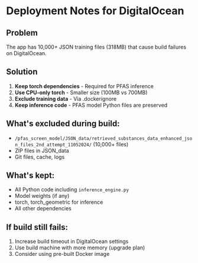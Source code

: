 # Deployment Notes for DigitalOcean

## Problem
The app has 10,000+ JSON training files (318MB) that cause build failures on DigitalOcean.

## Solution
1. **Keep torch dependencies** - Required for PFAS inference
2. **Use CPU-only torch** - Smaller size (100MB vs 700MB)
3. **Exclude training data** - Via .dockerignore
4. **Keep inference code** - PFAS model Python files are preserved

## What's excluded during build:
- `/pfas_screen_model/JSON_data/retrieved_substances_data_enhanced_json_files_2nd_attempt_11052024/` (10,000+ files)
- ZIP files in JSON_data
- Git files, cache, logs

## What's kept:
- All Python code including `inference_engine.py`
- Model weights (if any)
- torch, torch_geometric for inference
- All other dependencies

## If build still fails:
1. Increase build timeout in DigitalOcean settings
2. Use build machine with more memory (upgrade plan)
3. Consider using pre-built Docker image